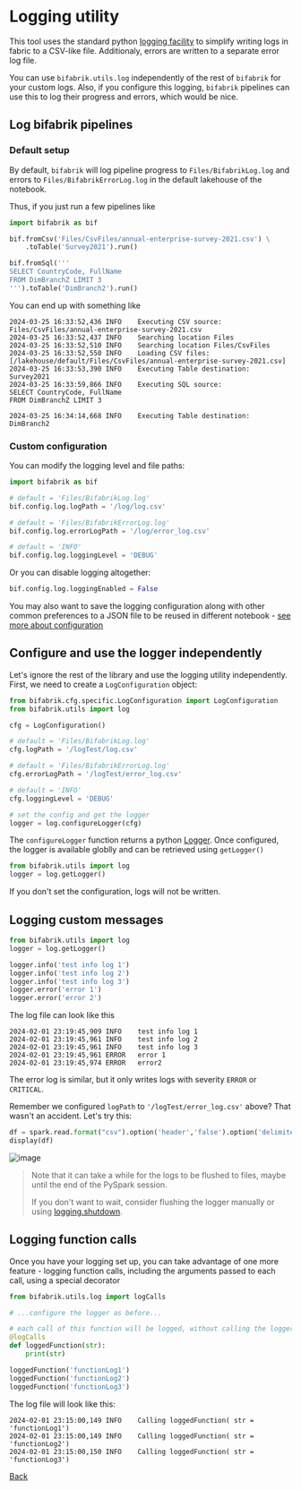 # Logging utility

This tool uses the standard python [logging facility](https://docs.python.org/3/library/logging.html) to simplify writing logs in fabric to a CSV-like file. Additionaly, errors are written to a separate error log file. 

You can use `bifabrik.utils.log` independently of the rest of `bifabrik` for your custom logs. Also, if you configure this logging, `bifabrik` pipelines can use this to log their progress and errors, which would be nice.

## Log bifabrik pipelines

### Default setup

By default, `bifabrik` will log pipeline progress to `Files/BifabrikLog.log`  and errors to `Files/BifabrikErrorLog.log` in the default lakehouse of the notebook.

Thus, if you just run a few pipelines like
```python
import bifabrik as bif

bif.fromCsv('Files/CsvFiles/annual-enterprise-survey-2021.csv') \
    .toTable('Survey2021').run()

bif.fromSql('''
SELECT CountryCode, FullName
FROM DimBranchZ LIMIT 3
''').toTable('DimBranch2').run()
```

You can end up with something like
```
2024-03-25 16:33:52,436	INFO	Executing CSV source: Files/CsvFiles/annual-enterprise-survey-2021.csv
2024-03-25 16:33:52,437	INFO	Searching location Files
2024-03-25 16:33:52,510	INFO	Searching location Files/CsvFiles
2024-03-25 16:33:52,550	INFO	Loading CSV files: [/lakehouse/default/Files/CsvFiles/annual-enterprise-survey-2021.csv]
2024-03-25 16:33:53,390	INFO	Executing Table destination: Survey2021
2024-03-25 16:33:59,866	INFO	Executing SQL source: 
SELECT CountryCode, FullName
FROM DimBranchZ LIMIT 3

2024-03-25 16:34:14,668	INFO	Executing Table destination: DimBranch2
```

### Custom configuration

You can modify the logging level and file paths:

```python
import bifabrik as bif

# default = 'Files/BifabrikLog.log'
bif.config.log.logPath = '/log/log.csv'

# default = 'Files/BifabrikErrorLog.log'
bif.config.log.errorLogPath = '/log/error_log.csv'

# default = 'INFO'
bif.config.log.loggingLevel = 'DEBUG'
```

Or you can disable logging altogether:

```python
bif.config.log.loggingEnabled = False
```

You may also want to save the logging configuration along with other common preferences to a  JSON file to be reused in different notebook - [see more about configuration](configuration.md)

## Configure and use the logger independently

Let's ignore the rest of the library and use the logging utility independently. First, we need to create a `LogConfiguration` object:

```python
from bifabrik.cfg.specific.LogConfiguration import LogConfiguration
from bifabrik.utils import log

cfg = LogConfiguration()

# default = 'Files/BifabrikLog.log'
cfg.logPath = '/logTest/log.csv'

# default = 'Files/BifabrikErrorLog.log'
cfg.errorLogPath = '/logTest/error_log.csv'

# default = 'INFO'
cfg.loggingLevel = 'DEBUG'

# set the config and get the logger
logger = log.configureLogger(cfg)
```

The `configureLogger` function returns a python [Logger](https://docs.python.org/3/library/logging.html#logging.Logger). Once configured, the logger is available globlly and can be retrieved using `getLogger()`

```python
from bifabrik.utils import log
logger = log.getLogger()
```

If you don't set the configuration, logs will not be written.

## Logging custom messages

```python
from bifabrik.utils import log
logger = log.getLogger()

logger.info('test info log 1')
logger.info('test info log 2')
logger.info('test info log 3')
logger.error('error 1')
logger.error('error 2')
```
The log file can look like this

```
2024-02-01 23:19:45,909	INFO	test info log 1
2024-02-01 23:19:45,961	INFO	test info log 2
2024-02-01 23:19:45,961	INFO	test info log 3
2024-02-01 23:19:45,961	ERROR	error 1
2024-02-01 23:19:45,974	ERROR	error2
```

The error log is similar, but it only writes logs with severity `ERROR` or `CRITICAL`.

Remember we configured `logPath` to `'/logTest/error_log.csv'` above? That wasn't an accident. Let's try this:

```python
df = spark.read.format("csv").option('header','false').option('delimiter', '\t').load('Files/logTest/log.csv')
display(df)
```

![image](https://github.com/rjankovic/bifabrik/assets/2221666/23359ce9-5922-466d-bd86-9cd493c6e816)

> Note that it can take a while for the logs to be flushed to files, maybe until the end of the PySpark session.
> 
> If you don't want to wait, consider flushing the logger manually or using [logging.shutdown](https://docs.python.org/3/library/logging.html#logging.shutdown).

## Logging function calls

Once you have your logging set up, you can take advantage of one more feature - logging function calls, including the arguments passed to each call, using a special decorator

```python
from bifabrik.utils.log import logCalls

# ...configure the logger as before...

# each call of this function will be logged, without calling the logger directly
@logCalls
def loggedFunction(str):
    print(str)

loggedFunction('functionLog1')
loggedFunction('functionLog2')
loggedFunction('functionLog3')
```

The log file will look like this:

```
2024-02-01 23:15:00,149	INFO	Calling loggedFunction(	str = 'functionLog1')
2024-02-01 23:15:00,149	INFO	Calling loggedFunction(	str = 'functionLog2')
2024-02-01 23:15:00,150	INFO	Calling loggedFunction(	str = 'functionLog3')
```


[Back](../index.md)
